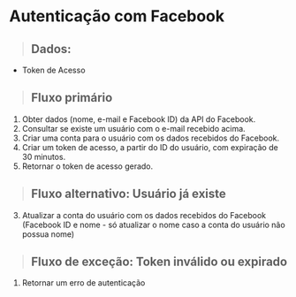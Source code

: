 # Autenticação com Facebook

> ## Dados:
* Token de Acesso

> ## Fluxo primário
1. Obter dados (nome, e-mail e Facebook ID) da API do Facebook.
2. Consultar se existe um usuário com o e-mail recebido acima.
3. Criar uma conta para o usuário com os dados recebidos do Facebook.
4. Criar um token de acesso, a partir do ID do usuário, com expiração de 30 minutos.
5. Retornar o token de acesso gerado.

> ## Fluxo alternativo: Usuário já existe
3. Atualizar a conta do usuário com os dados recebidos do Facebook (Facebook ID e nome - só atualizar o nome caso a conta do usuário não possua nome)

> ## Fluxo de exceção: Token inválido ou expirado
1. Retornar um erro de autenticação
